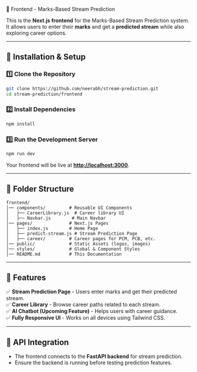 🚀 Frontend - Marks-Based Stream Prediction

This is the **Next.js frontend** for the Marks-Based Stream Prediction system.  
It allows users to enter their **marks** and get a **predicted stream** while also exploring career options.

---

## 📌 Installation & Setup

### 1️⃣ Clone the Repository
```sh
git clone https://github.com/neerabh/stream-prediction.git
cd stream-prediction/frontend
```

### 2️⃣ Install Dependencies
```sh
npm install
```

### 3️⃣ Run the Development Server
```sh
npm run dev
```
Your frontend will be live at **[http://localhost:3000](http://localhost:3000)**.

---

## 📌 Folder Structure
```
frontend/
│── components/         # Reusable UI Components
│   ├── CareerLibrary.js  # Career library UI
│   ├── Navbar.js        # Main Navbar
│── pages/              # Next.js Pages
│   ├── index.js        # Home Page
│   ├── predict-stream.js # Stream Prediction Page
│   ├── career/         # Career pages for PCM, PCB, etc.
│── public/             # Static Assets (logos, images)
│── styles/             # Global & Component Styles
│── README.md           # This Documentation
```

---

## 📌 Features
✅ **Stream Prediction Page** - Users enter marks and get their predicted stream.  
✅ **Career Library** - Browse career paths related to each stream.  
✅ **AI Chatbot (Upcoming Feature)** - Helps users with career guidance.  
✅ **Fully Responsive UI** - Works on all devices using Tailwind CSS.  

---

## 📌 API Integration
- The frontend connects to the **FastAPI backend** for stream prediction.  
- Ensure the backend is running before testing prediction features.  


